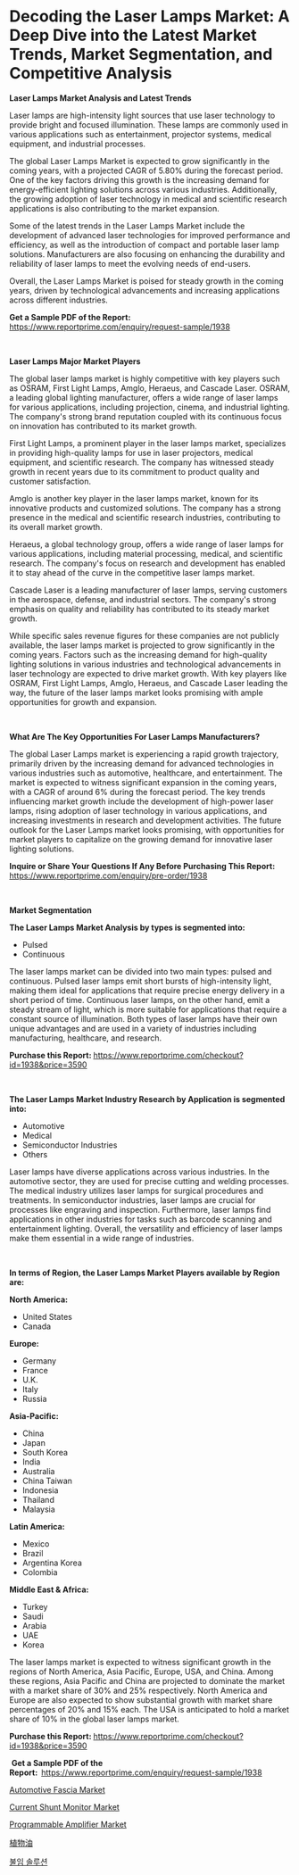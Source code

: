 <p><h1>Decoding the Laser Lamps Market: A Deep Dive into the Latest Market Trends, Market Segmentation, and Competitive Analysis</h1></p><p><strong>Laser Lamps Market Analysis and Latest Trends</strong></p>
<p><p>Laser lamps are high-intensity light sources that use laser technology to provide bright and focused illumination. These lamps are commonly used in various applications such as entertainment, projector systems, medical equipment, and industrial processes.</p><p>The global Laser Lamps Market is expected to grow significantly in the coming years, with a projected CAGR of 5.80% during the forecast period. One of the key factors driving this growth is the increasing demand for energy-efficient lighting solutions across various industries. Additionally, the growing adoption of laser technology in medical and scientific research applications is also contributing to the market expansion.</p><p>Some of the latest trends in the Laser Lamps Market include the development of advanced laser technologies for improved performance and efficiency, as well as the introduction of compact and portable laser lamp solutions. Manufacturers are also focusing on enhancing the durability and reliability of laser lamps to meet the evolving needs of end-users.</p><p>Overall, the Laser Lamps Market is poised for steady growth in the coming years, driven by technological advancements and increasing applications across different industries.</p></p>
<p><strong>Get a Sample PDF of the Report:&nbsp;</strong> <a href="https://www.reportprime.com/enquiry/request-sample/1938">https://www.reportprime.com/enquiry/request-sample/1938</a></p>
<p>&nbsp;</p>
<p><strong>Laser Lamps Major Market Players</strong></p>
<p><p>The global laser lamps market is highly competitive with key players such as OSRAM, First Light Lamps, Amglo, Heraeus, and Cascade Laser. OSRAM, a leading global lighting manufacturer, offers a wide range of laser lamps for various applications, including projection, cinema, and industrial lighting. The company's strong brand reputation coupled with its continuous focus on innovation has contributed to its market growth.</p><p>First Light Lamps, a prominent player in the laser lamps market, specializes in providing high-quality lamps for use in laser projectors, medical equipment, and scientific research. The company has witnessed steady growth in recent years due to its commitment to product quality and customer satisfaction.</p><p>Amglo is another key player in the laser lamps market, known for its innovative products and customized solutions. The company has a strong presence in the medical and scientific research industries, contributing to its overall market growth.</p><p>Heraeus, a global technology group, offers a wide range of laser lamps for various applications, including material processing, medical, and scientific research. The company's focus on research and development has enabled it to stay ahead of the curve in the competitive laser lamps market.</p><p>Cascade Laser is a leading manufacturer of laser lamps, serving customers in the aerospace, defense, and industrial sectors. The company's strong emphasis on quality and reliability has contributed to its steady market growth.</p><p>While specific sales revenue figures for these companies are not publicly available, the laser lamps market is projected to grow significantly in the coming years. Factors such as the increasing demand for high-quality lighting solutions in various industries and technological advancements in laser technology are expected to drive market growth. With key players like OSRAM, First Light Lamps, Amglo, Heraeus, and Cascade Laser leading the way, the future of the laser lamps market looks promising with ample opportunities for growth and expansion.</p></p>
<p>&nbsp;</p>
<p><strong>What Are The Key Opportunities For Laser Lamps Manufacturers?</strong></p>
<p><p>The global Laser Lamps market is experiencing a rapid growth trajectory, primarily driven by the increasing demand for advanced technologies in various industries such as automotive, healthcare, and entertainment. The market is expected to witness significant expansion in the coming years, with a CAGR of around 6% during the forecast period. The key trends influencing market growth include the development of high-power laser lamps, rising adoption of laser technology in various applications, and increasing investments in research and development activities. The future outlook for the Laser Lamps market looks promising, with opportunities for market players to capitalize on the growing demand for innovative laser lighting solutions.</p></p>
<p><strong>Inquire or Share Your Questions If Any Before Purchasing This Report:</strong> <a href="https://www.reportprime.com/enquiry/pre-order/1938">https://www.reportprime.com/enquiry/pre-order/1938</a></p>
<p>&nbsp;</p>
<p><strong>Market Segmentation</strong></p>
<p><strong>The Laser Lamps Market Analysis by types is segmented into:</strong></p>
<p><ul><li>Pulsed</li><li>Continuous</li></ul></p>
<p><p>The laser lamps market can be divided into two main types: pulsed and continuous. Pulsed laser lamps emit short bursts of high-intensity light, making them ideal for applications that require precise energy delivery in a short period of time. Continuous laser lamps, on the other hand, emit a steady stream of light, which is more suitable for applications that require a constant source of illumination. Both types of laser lamps have their own unique advantages and are used in a variety of industries including manufacturing, healthcare, and research.</p></p>
<p><strong>Purchase this Report:&nbsp;</strong><a href="https://www.reportprime.com/checkout?id=1938&price=3590">https://www.reportprime.com/checkout?id=1938&price=3590</a></p>
<p>&nbsp;</p>
<p><strong>The Laser Lamps Market Industry Research by Application is segmented into:</strong></p>
<p><ul><li>Automotive</li><li>Medical</li><li>Semiconductor Industries</li><li>Others</li></ul></p>
<p><p>Laser lamps have diverse applications across various industries. In the automotive sector, they are used for precise cutting and welding processes. The medical industry utilizes laser lamps for surgical procedures and treatments. In semiconductor industries, laser lamps are crucial for processes like engraving and inspection. Furthermore, laser lamps find applications in other industries for tasks such as barcode scanning and entertainment lighting. Overall, the versatility and efficiency of laser lamps make them essential in a wide range of industries.</p></p>
<p>&nbsp;</p>
<p><strong>In terms of Region, the Laser Lamps Market Players available by Region are:</strong></p>
<p>
    <p> <strong> North America: </strong>
        <ul>
            <li>United States</li>
            <li>Canada</li>
        </ul>
        </p> 
    <p> <strong> Europe: </strong>
        <ul>
            <li>Germany</li>
            <li>France</li>
            <li>U.K.</li>
            <li>Italy</li>
            <li>Russia</li>
        </ul>
        </p> 
    <p> <strong> Asia-Pacific: </strong>
        <ul>
            <li>China</li>
            <li>Japan</li>
            <li>South Korea</li>
            <li>India</li>
            <li>Australia</li>
            <li>China Taiwan</li>
            <li>Indonesia</li>
            <li>Thailand</li>
            <li>Malaysia</li>
        </ul>
        </p> 
    <p> <strong> Latin America: </strong>
        <ul>
            <li>Mexico</li>
            <li>Brazil</li>
            <li>Argentina Korea</li>
            <li>Colombia</li>
        </ul>
        </p> 
    <p> <strong> Middle East & Africa: </strong>
        <ul>
            <li>Turkey</li>
            <li>Saudi</li>
            <li>Arabia</li>
            <li>UAE</li>
            <li>Korea</li>
        </ul>
    </p>
    </p>
<p><p>The laser lamps market is expected to witness significant growth in the regions of North America, Asia Pacific, Europe, USA, and China. Among these regions, Asia Pacific and China are projected to dominate the market with a market share of 30% and 25% respectively. North America and Europe are also expected to show substantial growth with market share percentages of 20% and 15% each. The USA is anticipated to hold a market share of 10% in the global laser lamps market.</p></p>
<p><strong>Purchase this Report: </strong><a href="https://www.reportprime.com/checkout?id=1938&price=3590">https://www.reportprime.com/checkout?id=1938&price=3590</a></p>
<p>&nbsp;<strong>Get a Sample PDF of the Report:&nbsp;&nbsp;</strong><a href="https://www.reportprime.com/enquiry/request-sample/1938">https://www.reportprime.com/enquiry/request-sample/1938</a></p>
<p><strong></strong></p>
<p><p><a href="https://issuu.com/reportprime-2/docs/automotive-fascia-market-size-2030.pptx">Automotive Fascia Market</a></p><p><a href="https://github.com/ashepherd82/Market-Research-Report-List-3/blob/main/current-shunt-monitor-market.md">Current Shunt Monitor Market</a></p><p><a href="https://github.com/irfadac/Market-Research-Report-List-2/blob/main/programmable-amplifier-market.md">Programmable Amplifier Market</a></p><p><a href="https://github.com/hilmi-2a/Market-Research-Report-List-1/blob/main/448349110746.md">植物油</a></p><p><a href="https://github.com/BrettWeberrt8767765/Market-Research-Report-List-1/blob/main/31009489868.md">불임 솔루션</a></p></p>